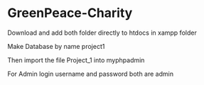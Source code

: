 # GreenPeace-Charity

Download and add both folder directly to htdocs in xampp folder

Make Database by name project1

Then import the file Project_1 into myphpadmin

For Admin login username and password both are admin
